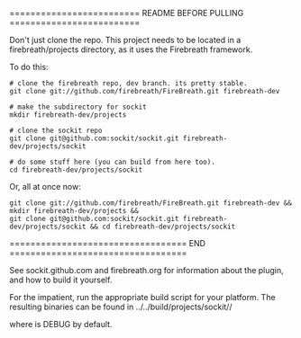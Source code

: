 
========================= README BEFORE PULLING =========================

Don't just clone the repo. This project needs to be located in
a firebreath/projects directory, as it uses the Firebreath framework.

To do this:

    # clone the firebreath repo, dev branch. its pretty stable.
    git clone git://github.com/firebreath/FireBreath.git firebreath-dev

    # make the subdirectory for sockit
    mkdir firebreath-dev/projects

    # clone the sockit repo
    git clone git@github.com:sockit/sockit.git firebreath-dev/projects/sockit

    # do some stuff here (you can build from here too).
    cd firebreath-dev/projects/sockit

Or, all at once now:

    git clone git://github.com/firebreath/FireBreath.git firebreath-dev && mkdir firebreath-dev/projects && 
    git clone git@github.com:sockit/sockit.git firebreath-dev/projects/sockit && cd firebreath-dev/projects/sockit

================================== END ==================================

See sockit.github.com and firebreath.org for information about the plugin, and how to build it yourself.

For the impatient, run the appropriate build script for your platform. The resulting
binaries can be found in ../../build/projects/sockit/<buildtype>/

where <buildtype> is DEBUG by default.
